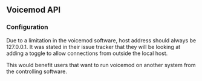 ## Voicemod API

### Configuration
Due to a limitation in the voicemod software, host address should always be 127.0.0.1. 
It was stated in their issue tracker that they will be looking at adding a toggle to 
allow connections from outside the local host.

This would benefit users that want to run voicemod on another system from the controlling software.
